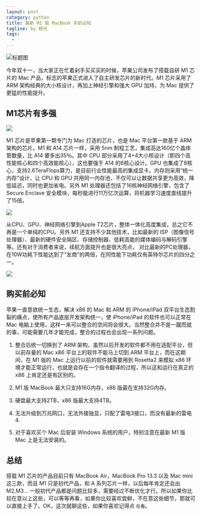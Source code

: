 ```yaml
---
layout: post
category: python
title: 最新 M1 版 MacBook 买前必知
tagline: by 極光
tags:
  - 
---
```


![标题图](http://www.justdopython.com/assets/images/2020/11/mac_m1/00.jpg)

今年双十一，当大家正在忙着剁手买买买的时候，苹果公司发布了搭载自研 M1 芯片的 Mac 产品，标志的苹果正式进入了自主研发芯片的新时代。M1 芯片采用了 ARM 架构经典的大小核设计，再加上神经引擎和强大 GPU 加持，为 Mac 提供了更猛的性能提升。

<!--more-->

## M1芯片有多强

![](http://www.justdopython.com/assets/images/2020/11/mac_m1/02.jpg)

M1 芯片是苹果第一颗专门为 Mac 打造的芯片，也是 Mac 平台第一款基于 ARM 架构的芯片。M1 和 A14 芯片一样，采用 5nm 制程工艺，集成高达160亿个晶体管数量，比 A14 要多出35％。其中 CPU 部分采用了4+4大小核设计（即四个高性能核心和四个高效能核心），这也要强于 A14 的6核心设计。GPU 也集成了8核心，支持2.6TeraFlops算力，是目前行业性能最高的集成显卡。内存则采用“统一内存”设计，让 CPU 和 GPU 共用同一内存池，不仅可以让数据共享更为高效，降低延迟，同时也更加省电。另外 M1 处理器还包括了16核神经网络引擎，包含了 Secure Enclave 安全模块，每秒能进行11万亿次运算，将机器学习速度直线提升了15倍。

![](http://www.justdopython.com/assets/images/2020/11/mac_m1/01.jpg)

从CPU、GPU、神经网络引擎到Apple T2芯片，整体一体化高度集成，总之它不再是一个单纯的CPU。另外 M1 还支持不少其他技术，比如最新的 ISP（图像信号处理器）、最新的硬件安全隔区、存储控制器、低耗高能的媒体编码与解码引擎等。还有对于消费者来说，续航方面提升也是很大亮点，
对比最新的PC处理器，在10W功耗下性能达到了“友商”的两倍，在同性能下功耗仅有英特尔芯片的四分之一。

![](http://www.justdopython.com/assets/images/2020/11/mac_m1/03.jpg)

## 购买前必知

苹果一直意欲统一生态，解决 x86 的 Mac 和 ARM 的 iPhone/iPad 双平台生态割裂的痛点，使所有产品底层开发架构统一，使 iPhone/iPad 的软件也可以正常在 Mac 电脑上使用，这样一来可以整合的空间将会很大。当然整合并不是一蹴而就的事，可能需要几年才能完成，整合的过程也会出现一系列问题。

1. 整合后统一切换到了 ARM 架构，虽然以后开发的软件都不用在适配平台，但以前存量的 Mac x86 平台上的软件不能马上切到 ARM 平台上，而在这期间，在 M1 版的 Mac 上运行以前的软件就需要用到 Rosetta2 来模拟 x86 环境才能正常运行，也就是会存在一个指令翻译的过程，所以这和运行在真正的 x86 上肯定还是有区别的。

2. M1 版 MacBook 最大只支持16G内存，x86 版最在支持32G内存。

3. 硬盘最大支持2TB，x86 版最大支持4TB。

4. 无法升级到万兆网口，无法外接独显，只配了雷电3接口，而没有最新的雷电4.

5. 对于喜欢买个 Mac 后安装 Windows 系统的用户，特别注意在最新 M1 版 Mac 上是无法安装的。

## 总结

搭载 M1 芯片的产品目前只有 MacBook Air，MacBook Pro 13.3 以及 Mac mini 这三款，而且 M1 只是初代产品，和 A 系列芯片一样，以后每年肯定还会出 M2,M3... 一般初代产品都是问题比较多，需要经过不断优化才行。所以如果你比较在意以上这些，可以等等再看，如果你比较喜欢尝鲜，不在意这些细节，那就可以直接上手了。OK，这次就聊这些，如果你喜欢记得点 `在看`。
